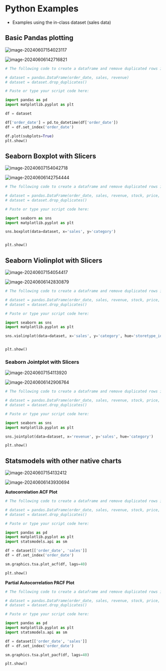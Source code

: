 # Python Examples

* Examples using the in-class dataset (sales data)

## Basic Pandas plotting

![image-20240607154023117](images/image-20240607154023117.png)

![image-20240606142716821](images/image-20240606142716821.png)

```python
# The following code to create a dataframe and remove duplicated rows is always executed and acts as a preamble for your script: 

# dataset = pandas.DataFrame(order_date, sales, revenue)
# dataset = dataset.drop_duplicates()

# Paste or type your script code here:

import pandas as pd
import matplotlib.pyplot as plt

df = dataset

df['order_date'] = pd.to_datetime(df['order_date'])
df = df.set_index('order_date')

df.plot(subplots=True)
plt.show()
```

## Seaborn Boxplot with Slicers

![image-20240607154042718](images/image-20240607154042718.png)

![image-20240606142754444](images/image-20240606142754444.png)

```python
# The following code to create a dataframe and remove duplicated rows is always executed and acts as a preamble for your script: 

# dataset = pandas.DataFrame(order_date, sales, revenue, stock, price, category)
# dataset = dataset.drop_duplicates()

# Paste or type your script code here:

import seaborn as sns
import matplotlib.pyplot as plt

sns.boxplot(data=dataset, x='sales', y='category')


plt.show()
```

## Seaborn Violinplot with Slicers

![image-20240607154054417](images/image-20240607154054417.png)

![image-20240606142830879](images/image-20240606142830879.png)

```python
# The following code to create a dataframe and remove duplicated rows is always executed and acts as a preamble for your script: 

# dataset = pandas.DataFrame(order_date, sales, revenue, stock, price, category)
# dataset = dataset.drop_duplicates()

# Paste or type your script code here:

import seaborn as sns
import matplotlib.pyplot as plt

sns.violinplot(data=dataset, x='sales', y='category', hue='storetype_id')


plt.show()

```

### Seaborn Jointplot with Slicers

![image-20240607154113920](images/image-20240607154113920.png)

![image-20240606142906764](images/image-20240606142906764.png)

```python
# The following code to create a dataframe and remove duplicated rows is always executed and acts as a preamble for your script: 

# dataset = pandas.DataFrame(order_date, sales, revenue, stock, price, category)
# dataset = dataset.drop_duplicates()

# Paste or type your script code here:

import seaborn as sns
import matplotlib.pyplot as plt

sns.jointplot(data=dataset, x='revenue', y='sales', hue='category')

plt.show()
```



## Statsmodels with other native charts

![image-20240607154132412](images/image-20240607154132412.png)

![image-20240606143930694](images/image-20240606143930694.png)

**Autocorrelation ACF Plot**

```python
# The following code to create a dataframe and remove duplicated rows is always executed and acts as a preamble for your script: 

# dataset = pandas.DataFrame(order_date, sales, revenue, stock, price, category)
# dataset = dataset.drop_duplicates()

# Paste or type your script code here:

import pandas as pd
import matplotlib.pyplot as plt
import statsmodels.api as sm

df = dataset[['order_date', 'sales']]
df = df.set_index('order_date')

sm.graphics.tsa.plot_acf(df, lags=40)

plt.show()
```

**Partial Autocorrelation PACF Plot**

```python
# The following code to create a dataframe and remove duplicated rows is always executed and acts as a preamble for your script: 

# dataset = pandas.DataFrame(order_date, sales, revenue, stock, price, category)
# dataset = dataset.drop_duplicates()

# Paste or type your script code here:

import pandas as pd
import matplotlib.pyplot as plt
import statsmodels.api as sm

df = dataset[['order_date', 'sales']]
df = df.set_index('order_date')

sm.graphics.tsa.plot_pacf(df, lags=40)

plt.show()
```

